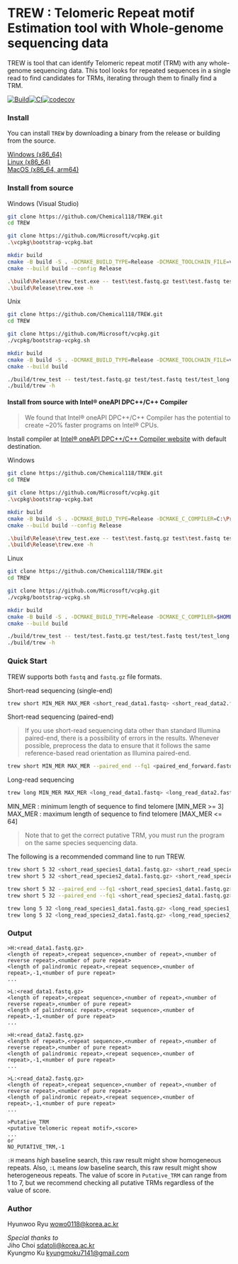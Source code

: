 TREW : Telomeric Repeat motif Estimation tool with Whole-genome sequencing data
===============================================================================

TREW is tool that can identify Telomeric repeat motif (TRM) with any whole-genome sequencing data. This tool looks for repeated sequences in a single read to find candidates for TRMs, iterating through them to finally find a TRM.

[![Build](https://github.com/Chemical118/TREW/actions/workflows/build.yaml/badge.svg)](https://github.com/Chemical118/TREW/actions/workflows/build.yaml)[![CI](https://github.com/Chemical118/TREW/actions/workflows/ci.yaml/badge.svg)](https://github.com/Chemical118/TREW/actions/workflows/ci.yaml)[![codecov](https://codecov.io/gh/Chemical118/TREW/graph/badge.svg?token=WRDCVZUAWH)](https://codecov.io/gh/Chemical118/TREW)

### Install

You can install `TREW` by downloading a binary from the release or building from the source.

[Windows (x86_64)](https://github.com/Chemical118/TREW/releases/latest/download/trew-windows-x86_64.tar.gz)  
[Linux (x86_64)](https://github.com/Chemical118/TREW/releases/latest/download/trew-linux-x86_64.tar.gz)  
[MacOS (x86_64, arm64)](https://github.com/Chemical118/TREW/releases/latest/download/trew-macos-universal.tar.gz)  

### Install from source

Windows (Visual Studio)

```sh
git clone https://github.com/Chemical118/TREW.git
cd TREW

git clone https://github.com/Microsoft/vcpkg.git
.\vcpkg\bootstrap-vcpkg.bat

mkdir build
cmake -B build -S . -DCMAKE_BUILD_TYPE=Release -DCMAKE_TOOLCHAIN_FILE=vcpkg\scripts\buildsystems\vcpkg.cmake
cmake --build build --config Release

.\build\Release\trew_test.exe -- test\test.fastq.gz test\test.fastq test\test_long.fastq.gz test\test_long.fastq
.\build\Release\trew.exe -h
```

Unix

```sh
git clone https://github.com/Chemical118/TREW.git
cd TREW

git clone https://github.com/Microsoft/vcpkg.git
./vcpkg/bootstrap-vcpkg.sh

mkdir build
cmake -B build -S . -DCMAKE_BUILD_TYPE=Release -DCMAKE_TOOLCHAIN_FILE=vcpkg/scripts/buildsystems/vcpkg.cmake
cmake --build build

./build/trew_test -- test/test.fastq.gz test/test.fastq test/test_long.fastq.gz test/test_long.fastq
./build/trew -h
```

#### Install from source with Intel® oneAPI DPC++/C++ Compiler
> We found that Intel® oneAPI DPC++/C++ Compiler has the potential to create ~20% faster programs on Intel® CPUs.

Install compiler at [Intel® oneAPI DPC++/C++ Compiler website](https://www.intel.com/content/www/us/en/developer/tools/oneapi/dpc-compiler.html#gs.4ooj5x) with default destination.

Windows
```sh
git clone https://github.com/Chemical118/TREW.git
cd TREW

git clone https://github.com/Microsoft/vcpkg.git
.\vcpkg\bootstrap-vcpkg.bat

mkdir build
cmake -B build -S . -DCMAKE_BUILD_TYPE=Release -DCMAKE_C_COMPILER=C:\Program Files (x86)\Intel\oneAPI\compiler\latest\bin\icx.exe -DCMAKE_CXX_COMPILER=C:\Program Files (x86)\Intel\oneAPI\compiler\latest\bin\icx.exe -DCMAKE_TOOLCHAIN_FILE=vcpkg\scripts\buildsystems\vcpkg.cmake
cmake --build build --config Release

.\build\Release\trew_test.exe -- test\test.fastq.gz test\test.fastq test\test_long.fastq.gz test\test_long.fastq
.\build\Release\trew.exe -h
```

Linux
```sh
git clone https://github.com/Chemical118/TREW.git
cd TREW

git clone https://github.com/Microsoft/vcpkg.git
./vcpkg/bootstrap-vcpkg.sh

mkdir build
cmake -B build -S . -DCMAKE_BUILD_TYPE=Release -DCMAKE_C_COMPILER=$HOME/intel/oneapi/compiler/latest/bin/icx -DCMAKE_CXX_COMPILER=$HOME/intel/oneapi/compiler/latest/bin/icpx -DCMAKE_TOOLCHAIN_FILE=vcpkg/scripts/buildsystems/vcpkg.cmake
cmake --build build

./build/trew_test -- test/test.fastq.gz test/test.fastq test/test_long.fastq.gz test/test_long.fastq
./build/trew -h
```
### Quick Start
TREW supports both `fastq` and `fastq.gz` file formats.  
  
Short-read sequencing (single-end)

```sh
trew short MIN_MER MAX_MER <short_read_data1.fastq> <short_read_data2.fastq>... -t <number of threads> 
```

Short-read sequencing (paired-end)
> If you use short-read sequencing data other than standard Illumina paired-end, there is a possibility of errors in the results. Whenever possible, preprocess the data to ensure that it follows the same reference-based read orientation as Illumina paired-end.
```sh
trew short MIN_MER MAX_MER --paired_end --fq1 <paired_end_forward.fastq>... --fq2 <short_read_data2.fastq>... -t <number of threads> 
```

Long-read sequencing

```sh
trew long MIN_MER MAX_MER <long_read_data1.fastq> <long_read_data2.fastq>... -t <number of threads> 
```

MIN_MER : minimum length of sequence to find telomere [MIN_MER >= 3]  
MAX_MER : maximum length of sequence to find telomere [MAX_MER <= 64]

> Note that to get the correct putative TRM, you must run the program on the same species sequencing data.

The following is a recommended command line to run TREW.

```sh
trew short 5 32 <short_read_species1_data1.fastq.gz> <short_read_species1_data2.fastq>... -t <number of threads>
trew short 5 32 <short_read_species2_data1.fastq.gz> <short_read_species2_data2.fastq>... -t <number of threads>

trew short 5 32 --paired_end --fq1 <short_read_species1_data1.fastq.gz>... --fq2 <short_read_species1_data2.fastq>... -t <number of threads>
trew short 5 32 --paired_end --fq1 <short_read_species2_data1.fastq.gz>... --fq2 <short_read_species2_data2.fastq>... -t <number of threads>

trew long 5 32 <long_read_species1_data1.fastq.gz> <long_read_species1_data2.fastq>... -t <number of threads>
trew long 5 32 <long_read_species2_data1.fastq.gz> <long_read_species2_data2.fastq>... -t <number of threads>
```

### Output

```
>H:<read_data1.fastq.gz>
<length of repeat>,<repeat sequence>,<number of repeat>,<number of reverse repeat>,<number of pure repeat>
<length of palindromic repeat>,<repeat sequence>,<number of repeat>,-1,<number of pure repeat>
...

>L:<read_data1.fastq.gz>
<length of repeat>,<repeat sequence>,<number of repeat>,<number of reverse repeat>,<number of pure repeat>
<length of palindromic repeat>,<repeat sequence>,<number of repeat>,-1,<number of pure repeat>
...

>H:<read_data2.fastq.gz>
<length of repeat>,<repeat sequence>,<number of repeat>,<number of reverse repeat>,<number of pure repeat>
<length of palindromic repeat>,<repeat sequence>,<number of repeat>,-1,<number of pure repeat>
...

>L:<read_data2.fastq.gz>
<length of repeat>,<repeat sequence>,<number of repeat>,<number of reverse repeat>,<number of pure repeat>
<length of palindromic repeat>,<repeat sequence>,<number of repeat>,-1,<number of pure repeat>
...

>Putative_TRM
<putative telomeric repeat motif>,<score>
...
or
NO_PUTATIVE_TRM,-1
```

`:H` means _high_ baseline search, this raw result might show homogeneous repeats.
Also, `:L` means _low_ baseline search, this raw result might show heterogeneous repeats.
The value of score in `Putative_TRM` can range from 1 to 7, but we recommend checking all putative TRMs regardless of the value of score.

### Author

Hyunwoo Ryu <wowo0118@korea.ac.kr>

*Special thanks to*  
Jiho Choi <sdatoli@korea.ac.kr>  
Kyungmo Ku <kyungmoku7141@gmail.com>
